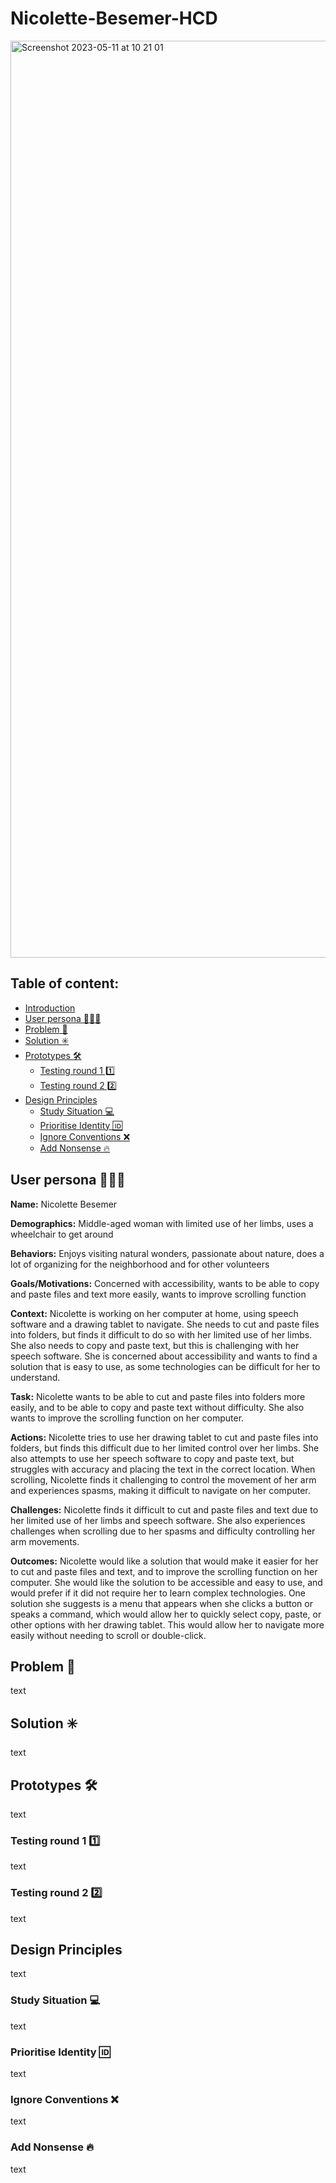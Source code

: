# Nicolette-Besemer-HCD
<img width="1467" alt="Screenshot 2023-05-11 at 10 21 01" src="https://github.com/ppijn/human-centered-design-2223/assets/99165909/5120fbd0-4143-4533-949b-82bad8a70a73">

## Table of content:

- [Introduction](#introduction)
- [User persona 👩🏻‍🦽](#user-persona-👩🏻‍🦽)
- [Problem 📛](#problem-📛)
- [Solution ✳️](#solution-✳️)
- [Prototypes 🛠️](#prototypes-🛠️)
  - [Testing round 1 1️⃣](#testing-round-1-1️⃣)
  - [Testing round 2 2️⃣](#testing-round-2-2️⃣)
- [Design Principles](#design-principles)
  - [Study Situation 💻](#study-situation-💻)
  - [Prioritise Identity 🆔](#prioritse-identity-🆔)
  - [Ignore Conventions ❌](#ignore-conventions-❌)
  - [Add Nonsense 🔥](#add-nonsense-🔥) 

## User persona 👩🏻‍🦽
**Name:** Nicolette Besemer

**Demographics:** Middle-aged woman with limited use of her limbs, uses a wheelchair to get around 

**Behaviors:** Enjoys visiting natural wonders, passionate about nature, does a lot of organizing for the neighborhood and for other volunteers

**Goals/Motivations:** Concerned with accessibility, wants to be able to copy and paste files and text more easily, wants to improve scrolling function 

**Context:** Nicolette is working on her computer at home, using speech software and a drawing tablet to navigate. She needs to cut and paste files into folders, but finds it difficult to do so with her limited use of her limbs. She also needs to copy and paste text, but this is challenging with her speech software. She is concerned about accessibility and wants to find a solution that is easy to use, as some technologies can be difficult for her to understand. 

**Task:** Nicolette wants to be able to cut and paste files into folders more easily, and to be able to copy and paste text without difficulty. She also wants to improve the scrolling function on her computer. 

**Actions:** Nicolette tries to use her drawing tablet to cut and paste files into folders, but finds this difficult due to her limited control over her limbs. She also attempts to use her speech software to copy and paste text, but struggles with accuracy and placing the text in the correct location. When scrolling, Nicolette finds it challenging to control the movement of her arm and experiences spasms, making it difficult to navigate on her computer. 

**Challenges:** Nicolette finds it difficult to cut and paste files and text due to her limited use of her limbs and speech software. She also experiences challenges when scrolling due to her spasms and difficulty controlling her arm movements. 

**Outcomes:** Nicolette would like a solution that would make it easier for her to cut and paste files and text, and to improve the scrolling function on her computer. She would like the solution to be accessible and easy to use, and would prefer if it did not require her to learn complex technologies. One solution she suggests is a menu that appears when she clicks a button or speaks a command, which would allow her to quickly select copy, paste, or other options with her drawing tablet. This would allow her to navigate more easily without needing to scroll or double-click. 

## Problem 📛
text

## Solution ✳️
text 

## Prototypes 🛠️
text

### Testing round 1 1️⃣ 
text 

### Testing round 2 2️⃣
text

## Design Principles 
text

### Study Situation 💻
text

### Prioritise Identity 🆔
text

### Ignore Conventions ❌
text

### Add Nonsense 🔥
text

